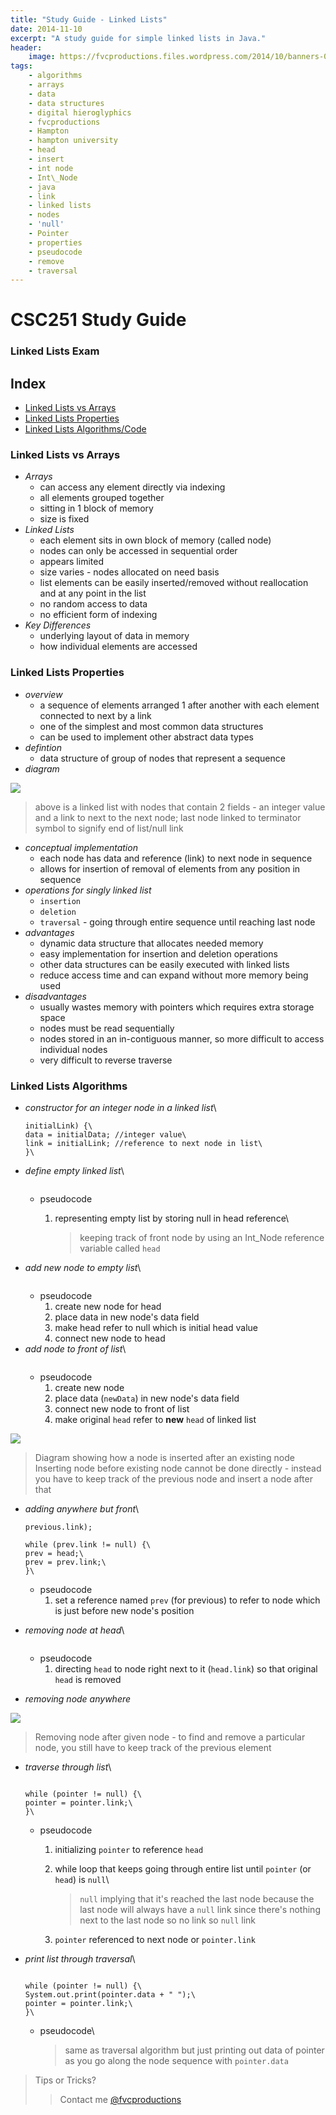 ```yaml
---
title: "Study Guide - Linked Lists"
date: 2014-11-10
excerpt: "A study guide for simple linked lists in Java."
header:
    image: https://fvcproductions.files.wordpress.com/2014/10/banners-005.jpg?w=1024&h=436&crop=1
tags:
    - algorithms
    - arrays
    - data
    - data structures
    - digital hieroglyphics
    - fvcproductions
    - Hampton
    - hampton university
    - head
    - insert
    - int node
    - Int\_Node
    - java
    - link
    - linked lists
    - nodes
    - 'null'
    - Pointer
    - properties
    - pseudocode
    - remove
    - traversal
---
```


CSC251 Study Guide
==================

### Linked Lists Exam



Index
-----

- [Linked Lists vs Arrays](#section-versus)
- [Linked Lists Properties](#section-linked)
- [Linked Lists Algorithms/Code](#section-algo)



### Linked Lists vs Arrays

-   *Arrays*
    -   can access any element directly via indexing
    -   all elements grouped together
    -   sitting in 1 block of memory
    -   size is fixed
-   *Linked Lists*
    -   each element sits in own block of memory (called node)
    -   nodes can only be accessed in sequential order
    -   appears limited
    -   size varies - nodes allocated on need basis
    -   list elements can be easily inserted/removed without
        reallocation and at any point in the list
    -   no random access to data
    -   no efficient form of indexing
-   *Key Differences*
    -   underlying layout of data in memory
    -   how individual elements are accessed



### Linked Lists Properties

-   *overview*
    -   a sequence of elements arranged 1 after another with each
        element connected to next by a link
    -   one of the simplest and most common data structures
    -   can be used to implement other abstract data types
-   *defintion*
    -   data structure of group of nodes that represent a sequence
-   *diagram*

![](https://upload.wikimedia.org/wikipedia/commons/thumb/6/6d/Singly-linked-list.svg/408px-Singly-linked-list.svg.png)

> above is a linked list with nodes that contain 2 fields - an integer
> value and a link to next to the next node; last node linked to
> terminator symbol to signify end of list/null link

-   *conceptual implementation*
    -   each node has data and reference (link) to next node in sequence
    -   allows for insertion of removal of elements from any position in
        sequence
-   *operations for singly linked list*
    -   `insertion`
    -   `deletion`
    -   `traversal` - going through entire sequence until reaching last
        node
-   *advantages*
    -   dynamic data structure that allocates needed memory
    -   easy implementation for insertion and deletion operations
    -   other data structures can be easily executed with linked lists
    -   reduce access time and can expand without more memory being used
-   *disadvantages*
    -   usually wastes memory with pointers which requires extra storage
        space
    -   nodes must be read sequentially
    -   nodes stored in an in-contiguous manner, so more difficult to
        access individual nodes
    -   very difficult to reverse traverse

### Linked Lists Algorithms

-   *constructor for an integer node in a linked list*\
    ```public Int\_Node (int initialData, Int\_node
    initialLink) {\
    data = initialData; //integer value\
    link = initialLink; //reference to next node in list\
    }\
    ```
-   *define empty linked list*\
    ```Int\_Node head = null;\
    ```
    -   pseudocode
        1. representing empty list by storing null in head reference\

            > keeping track of front node by using an Int\_Node
            > reference variable called `head`
-   *add new node to empty list*\
    ```head = new Int\_Node(data, null);\
    ```
    -   pseudocode
        1. create new node for head
        2. place data in new node's data field
        3. make head refer to null which is initial head value
        4.  connect new node to head
-   *add node to front of list*\
    ```head = new Int\_Node(newData, head);\
    ```
    -   pseudocode
        1. create new node
        2. place data (`newData`) in new node's data field
        3. connect new node to front of list
        4.  make original `head` refer to **new** `head` of linked list

![](https://upload.wikimedia.org/wikipedia/commons/thumb/4/4b/CPT-LinkedLists-addingnode.svg/474px-CPT-LinkedLists-addingnode.svg.png)

> Diagram showing how a node is inserted after an existing node\
> Inserting node before existing node cannot be done directly - instead
> you have to keep track of the previous node and insert a node after
> that

-   *adding anywhere but front*\
    ```previous.link = new Int\_Node(newData,
    previous.link);

    while (prev.link != null) {\
    prev = head;\
    prev = prev.link;\
    }\
    ```

    -   pseudocode
        1. set a reference named `prev` (for previous) to refer to node
            which is just before new node's position

-   *removing node at head*\
    ```head = head.link;\
    ```
    -   pseudocode
        1. directing `head` to node right next to it (`head.link`) so
            that original `head` is removed
-   *removing node anywhere*

![](https://upload.wikimedia.org/wikipedia/commons/thumb/d/d4/CPT-LinkedLists-deletingnode.svg/380px-CPT-LinkedLists-deletingnode.svg.png)

> Removing node after given node - to find and remove a particular node,
> you still have to keep track of the previous element

-   *traverse through list*\
    ```Int\_Node pointer = head;

    while (pointer != null) {\
    pointer = pointer.link;\
    }\
    ```

    -   pseudocode
        1. initializing `pointer` to reference `head`
        2. while loop that keeps going through entire list until
            `pointer` (or `head`) is `null`\

            > `null` implying that it's reached the last node because
            > the last node will always have a `null` link since there's
            > nothing next to the last node so no link so `null` link

        3. `pointer` referenced to next node or `pointer.link`

-   *print list through traversal*\
    ```Int\_Node pointer = head;

    while (pointer != null) {\
    System.out.print(pointer.data + " ");\
    pointer = pointer.link;\
    }\
    ```

    -   pseudocode\

        > same as traversal algorithm but just printing out data of
        > pointer as you go along the node sequence with `pointer.data`



> Tips or Tricks?
>
> > Contact me [@fvcproductions](https://twitter.com/fvcproductions)

